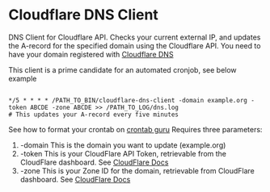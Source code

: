 # Cloudflare DNS Client
DNS Client for Cloudflare API.
Checks your current external IP, and updates the A-record for the specified domain using the Cloudflare API.
You need to have your domain registered with [Cloudflare DNS](https://www.cloudflare.com/en-gb/)  


This client is a prime candidate for an automated cronjob, see below example
```crontab

*/5 * * * * /PATH_TO_BIN/cloudflare-dns-client -domain example.org -token ABCDE -zone ABCDE >> /PATH_TO_LOG/dns.log
# This updates your A-record every five minutes
```
See how to format your crontab on [crontab guru](https://crontab.guru/) 
Requires three parameters:

1. -domain This is the domain you want to update (example.org)
2. -token This is your CloudFlare API Token, retrievable from the CloudFlare dashboard. See [CloudFlare Docs](https://developers.cloudflare.com/fundamentals/api/get-started/create-token/) 
3. -zone This is your Zone ID for the domain, retrievable from CloudFlare dashboard. See [CloudFlare Docs](https://developers.cloudflare.com/fundamentals/setup/find-account-and-zone-ids/#find-zone-and-account-ids) 

